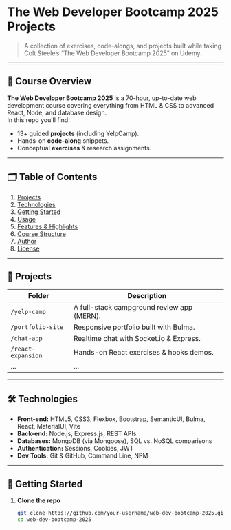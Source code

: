 # The Web Developer Bootcamp 2025 Projects

> A collection of exercises, code-alongs, and projects built while taking Colt Steele’s “The Web Developer Bootcamp 2025” on Udemy.

---

## 📖 Course Overview

**The Web Developer Bootcamp 2025** is a 70-hour, up-to-date web development course covering everything from HTML & CSS to advanced React, Node, and database design.  
In this repo you’ll find:

- 13+ guided **projects** (including YelpCamp).
- Hands-on **code-along** snippets.
- Conceptual **exercises** & research assignments.

---

## 🗂 Table of Contents

1. [Projects](#-projects)  
2. [Technologies](#-technologies)  
3. [Getting Started](#-getting-started)  
4. [Usage](#-usage)  
5. [Features & Highlights](#-features--highlights)  
6. [Course Structure](#-course-structure)  
7. [Author](#-author)  
8. [License](#-license)

---

## 🚀 Projects

| Folder             | Description                                |
| ------------------ | ------------------------------------------ |
| `/yelp-camp`       | A full-stack campground review app (MERN). |
| `/portfolio-site`  | Responsive portfolio built with Bulma.     |
| `/chat-app`        | Realtime chat with Socket.io & Express.    |
| `/react-expansion` | Hands-on React exercises & hooks demos.    |
| ...                | ...                                        |


---

## 🛠 Technologies

- **Front-end:** HTML5, CSS3, Flexbox, Bootstrap, SemanticUI, Bulma, React, MaterialUI, Vite  
- **Back-end:** Node.js, Express.js, REST APIs  
- **Databases:** MongoDB (via Mongoose), SQL vs. NoSQL comparisons  
- **Authentication:** Sessions, Cookies, JWT  
- **Dev Tools:** Git & GitHub, Command Line, NPM  

---

## 🔧 Getting Started

1. **Clone the repo**  
   ```bash
   git clone https://github.com/your-username/web-dev-bootcamp-2025.git
   cd web-dev-bootcamp-2025
